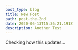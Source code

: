```yaml
---
post_type: blog
title: New Post
path: post-the-2nd
date: 2020-06-13T15:36:21.191Z
description: Another Test
---
```

Checking how this updates...